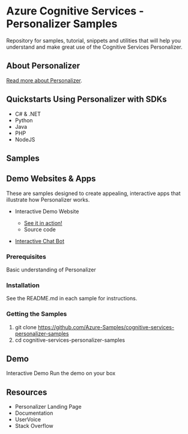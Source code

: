 # Azure Cognitive Services - Personalizer Samples

Repository for samples, tutorial, snippets and utilities that will help you understand and make great use of the Cognitive Services Personalizer.

## About Personalizer

[Read more about Personalizer](https://docs.microsoft.com/en-us/azure/cognitive-services/personalizer).

## Quickstarts Using Personalizer with SDKs
* C# & .NET
* Python
* Java
* PHP
* NodeJS

## Samples


## Demo Websites & Apps
These are samples designed to create appealing, interactive apps that illustrate how Personalizer works.

* Interactive Demo Website
    * [See it in action!](https://personalizationdemo.azurewebsites.net/)
    * Source code

* [Interactive Chat Bot](/demos/techfest-demo-master)


### Prerequisites

Basic understanding of Personalizer

### Installation

See the README.md in each sample for instructions.

### Getting the Samples


1. git clone https://github.com/Azure-Samples/cognitive-services-personalizer-samples
2. cd cognitive-services-personalizer-samples


## Demo

Interactive Demo
Run the demo on your box

## Resources

- Personalizer Landing Page
- Documentation
- UserVoice
- Stack Overflow
